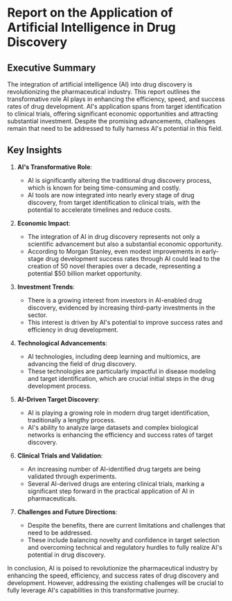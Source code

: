 # Report on the Application of Artificial Intelligence in Drug Discovery

## Executive Summary

The integration of artificial intelligence (AI) into drug discovery is revolutionizing the pharmaceutical industry. This report outlines the transformative role AI plays in enhancing the efficiency, speed, and success rates of drug development. AI's application spans from target identification to clinical trials, offering significant economic opportunities and attracting substantial investment. Despite the promising advancements, challenges remain that need to be addressed to fully harness AI's potential in this field.

## Key Insights

1. **AI's Transformative Role**: 
   - AI is significantly altering the traditional drug discovery process, which is known for being time-consuming and costly.
   - AI tools are now integrated into nearly every stage of drug discovery, from target identification to clinical trials, with the potential to accelerate timelines and reduce costs.

2. **Economic Impact**:
   - The integration of AI in drug discovery represents not only a scientific advancement but also a substantial economic opportunity.
   - According to Morgan Stanley, even modest improvements in early-stage drug development success rates through AI could lead to the creation of 50 novel therapies over a decade, representing a potential $50 billion market opportunity.

3. **Investment Trends**:
   - There is a growing interest from investors in AI-enabled drug discovery, evidenced by increasing third-party investments in the sector.
   - This interest is driven by AI's potential to improve success rates and efficiency in drug development.

4. **Technological Advancements**:
   - AI technologies, including deep learning and multiomics, are advancing the field of drug discovery.
   - These technologies are particularly impactful in disease modeling and target identification, which are crucial initial steps in the drug development process.

5. **AI-Driven Target Discovery**:
   - AI is playing a growing role in modern drug target identification, traditionally a lengthy process.
   - AI's ability to analyze large datasets and complex biological networks is enhancing the efficiency and success rates of target discovery.

6. **Clinical Trials and Validation**:
   - An increasing number of AI-identified drug targets are being validated through experiments.
   - Several AI-derived drugs are entering clinical trials, marking a significant step forward in the practical application of AI in pharmaceuticals.

7. **Challenges and Future Directions**:
   - Despite the benefits, there are current limitations and challenges that need to be addressed.
   - These include balancing novelty and confidence in target selection and overcoming technical and regulatory hurdles to fully realize AI's potential in drug discovery.

In conclusion, AI is poised to revolutionize the pharmaceutical industry by enhancing the speed, efficiency, and success rates of drug discovery and development. However, addressing the existing challenges will be crucial to fully leverage AI's capabilities in this transformative journey.